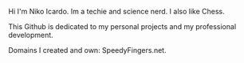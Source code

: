 Hi I'm Niko Icardo. Im a techie and science nerd. I also like Chess. 

This Github is dedicated to my personal projects and my professional development. 

Domains I created and own: 
SpeedyFingers.net. 


